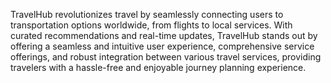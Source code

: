 

TravelHub revolutionizes travel by seamlessly connecting users to transportation options worldwide, from flights to local services. With curated recommendations and real-time updates, TravelHub stands out by offering a seamless and intuitive user experience, comprehensive service offerings, and robust integration between various travel services, providing travelers with a hassle-free and enjoyable journey planning experience.
